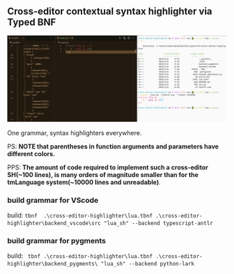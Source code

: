 ## Cross-editor contextual syntax highlighter via Typed BNF

![lua](_.PNG)


One grammar, syntax highlighters everywhere.

PS: **NOTE that parentheses in function arguments and parameters have different colors.**

PPS: **The amount of code required to implement such a cross-editor SH(~100 lines), is many orders of magnitude smaller than for the tmLanguage system(~10000 lines and unreadable)**.

### build grammar for VScode

build: `tbnf  .\cross-editor-highlighter\lua.tbnf .\cross-editor-highlighter\backend_vscode\src "lua_sh" --backend typescript-antlr`


### build grammar for pygments

build: ` tbnf .\cross-editor-highlighter\lua.tbnf .\cross-editor-highlighter\backend_pygments\ "lua_sh" --backend python-lark`
